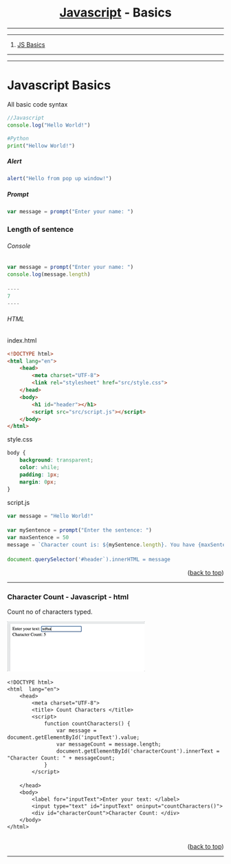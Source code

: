 <a name="readme-top"></a>


<div align="center">
<!-- Title: -->
<h1><a href="https://github.com/skthati/javascript/">Javascript</a> - Basics </h1>
</div>

<!-- Table of contents -->
<hr>
<hr>
<ol>
    <li><a href="#js-basics">JS Basics</a></li>

</ol>
<hr>
<hr>


# Javascript Basics 
 All basic code syntax 

```Javascript
//Javascript
console.log("Hello World!")
```
```Python
#Python
print("Hellow World!")
```
##### Alert
```Javascript
alert("Hello from pop up window!")
```

##### Prompt
```Javascript
var message = prompt("Enter your name: ")
```
### Length of sentence
###### Console
```Javascript
var message = prompt("Enter your name: ")
console.log(message.length)

----
7
----
```
###### HTML
index.html
```html
<!DOCTYPE html>
<html lang="en">
    <head>
        <meta charset="UTF-8">
        <link rel="stylesheet" href="src/style.css">
    </head>
    <body>
        <h1 id="header"></h1>
        <script src="src/script.js"></script>
    </body>
</html>
```
style.css
```css
body {
    background: transparent;
    color: while;
    padding: 1px;
    margin: 0px;
}
```
script.js
```javascript
var message = "Hello World!"

var mySentence = prompt("Enter the sentence: ")
var maxSentence = 50
message = `Character count is: ${mySentence.length}. You have {maxSentence - mySentence.length} characters left!`

document.querySelector('#header`).innerHTML = message
```

<p align="right">(<a href="#readme-top">back to top</a>)</p>
<hr>  

### Character Count - Javascript - html
Count no of characters typed.

![Alt text](count-characters/character-count.gif)


```html, javascript
<!DOCTYPE html>
<html  lang="en">
	<head>
    	<meta charset="UTF-8">
        <title> Count Characters </title>
        <script>
        	function countCharacters() {
            	var message = document.getElementById('inputText').value;
                var messageCount = message.length;
                document.getElementById('characterCount').innerText = "Character Count: " + messageCount;
           	}
        </script>
            
    </head>
    <body>
    	<label for="inputText">Enter your text: </label>
        <input type="text" id="inputText" oninput="countCharacters()">
        <div id="characterCount">Character Count: </div>
    </body>
</html>
    	
```
<p align="right">(<a href="#readme-top">back to top</a>)</p>
<hr>  



